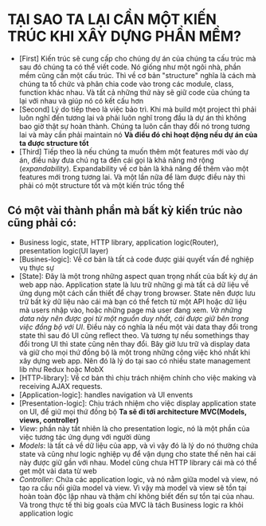 # TẠI SAO TA LẠI CẦN MỘT KIẾN TRÚC KHI XÂY DỰNG PHẦN MỀM?
- [First] Kiến trúc sẽ cung cấp cho chúng dự án của chúng ta cấu trúc mà sau đó chúng ta có thể viết code. Nó giống như một ngôi nhà, phần mềm cũng cần một cấu trúc. Thì về cơ bản "structure" nghĩa là cách mà chúng ta tổ chức và phân chia code vào trong các module, class, function khác nhau. Và tất cả những thứ này sẽ giữ code của chúng ta lại với nhau và giúp nó có kết cấu hơn
- [Second] Lý do tiếp theo là việc bảo trì. Khi mà build một project thì phải luôn nghĩ đến tương lai và phải luôn nghĩ trong đầu là dự án thì không bao giờ thật sự hoàn thành. Chúng ta luôn cần thay đổi nó trong tương lai và mày cần phải maintain nó
**Và điều đó chỉ hoạt động nếu dự án của ta được structure tốt**
- [Third] Tiếp theo là nếu chúng ta muốn thêm một features mới vào dự án, điều này đưa chú  ng ta đến cái gọi là khả năng mở rộng (*expandability*). Expandability về cơ bản là khả năng để thêm vào một features mới trong tương lai. Và một lần nữa để làm được điều này thì phải có một structure tốt và một kiến trúc tổng thể
## Có một vài thành phần mà bất kỳ kiến trúc nào cũng phải có:
- Business logic, state, HTTP library, application logic(Router), presentation logic(UI layer)
- [Busines-logic]: Về cơ bản là tất cả code được giải quyết vấn đề nghiệp vụ thực sự
- [State]: Đây là một trong những aspect quan trọng nhất của bất kỳ dự án web app nào. Application state là lưu trữ những gì mà tất cả dữ liệu về ứng dụng một cách cần thiết để chạy trong browser. State nên được lưu trữ bất kỳ dữ liệu nào cái mà bạn có thể fetch từ một API hoặc dữ liệu mà users nhập vào, hoặc những page mà user đang xem. *Và những data này nên được gọi từ một nguồn duy nhất, cái được giữ bên trong việc đồng bộ với UI*. Điều này có nghĩa là nếu một vài data thay đổi trong state thì sau đó UI cũng reflect theo. Và tương tự nếu somethings thay đổi trong UI thì state cũng nên thay đổi. Bây giờ lưu trữ và display data và giữ cho mọi thứ đồng bộ là một trong những công việc khó nhất khi xây dựng web app. Nên đó là lý do tại sao có nhiều state management lib như Redux hoặc MobX
- [HTTP-library]: Về cơ bản thì chịu trách nhiệm chính cho việc making và receiving AJAX requests.
- [Application-logic]: handles navigation và UI envents
- [Presentation-logic]: Chịu trách nhiệm cho việc display application state on UI, để giữ mọi thứ đồng bộ
**Ta sẽ đi tới architecture MVC(Models, views, controller)**
- *View*: phần này tất nhiên là cho presentation logic, nó là một phần của việc tương tác ứng dụng với người dùng
- *Models*: là tất cả về dữ liệu của app, và vì vậy đó là lý do nó thường chứa state và cũng như logic nghiệp vụ để vận dụng cho state thế nên hai cái này được giữ gần với nhau. Model cũng chưa HTTP library cái mà có thể get một vài data từ web
- *Controller*: Chứa các application logic, và nó nằm giữa model và view, nó tạo ra cầu nối giữa model và view. Vì vậy mà model và view sẽ tồn tại hoàn toàn độc lập nhau và thậm chí không biết đến sự tồn tại của nhau. Và trong thực tế thì big goals của MVC là tách Business logic ra khỏi application logic